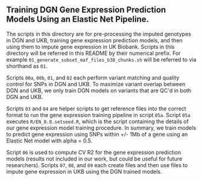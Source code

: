 ## Training DGN Gene Expression Prediction Models Using an Elastic Net Pipeline.

The scripts in this directory are for pre-processing the imputed genotypes in DGN and UKB, training gene expression prediction models, and then using them to impute gene expression in UK Biobank. Scripts in this directory will be referred in this README by their numerical prefix. For example `01_generate_subset_maf_files_b38_chunks.sh` will be referred to via shorthand as `01`.

Scripts `00a`, `00b`, `01`, and `02` each perform variant matching and quality control for SNPs in DGN and UKB. To maximize variant overlap between DGN and UKB, we only train DGN models on variants that are QC'd in both DGN and UKB. 

Scripts `03` and `04` are helper scripts to get reference files into the correct format to run the gene expression training pipeline in script `05a`. Script `05a` executes `R/EN_0.8.setseed.R`, which is the script containing the details of our gene expression model training procedure. In summary, we train models to predict gene expression using SNPs within +/- 1Mb of a gene using an Elastic Net model with alpha = 0.5. 

Script `06` is used to compute CV R2 for the gene expression prediction models (results not included in our work, but could be useful for future researchers). Scripts `07`, `08`, and `09` each create files and then use files to impute gene expression in UKB using the DGN trained models. 
